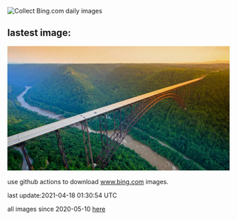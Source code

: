 ![Collect Bing.com daily images](https://github.com/counter2015/bing-daily-images/workflows/Collect%20Bing.com%20daily%20images/badge.svg)
## lastest image:
![](images/NewRiverGorge.jpg)

use github actions to download www.bing.com images.

last update:2021-04-18 01:30:54 UTC

all images since 2020-05-10 [here](https://github.com/counter2015/bing-daily-images/tree/master/images) 
